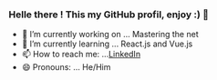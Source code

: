 ### Helle there ! This my GitHub profil, enjoy :)  👋


- 🔭 I’m currently working on ... Mastering the net 
- 🌱 I’m currently learning ... React.js and Vue.js
- 📫 How to reach me: ...[LinkedIn](https://www.linkedin.com/in/canberramenthonnex/)
- 😄 Pronouns: ... He/Him
 

